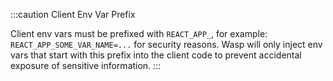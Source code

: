 :::caution Client Env Var Prefix

Client env vars must be prefixed with `REACT_APP_`, for example: `REACT_APP_SOME_VAR_NAME=...` for security reasons. Wasp will only inject env vars that start with this prefix into the client code to prevent accidental exposure of sensitive information.
:::